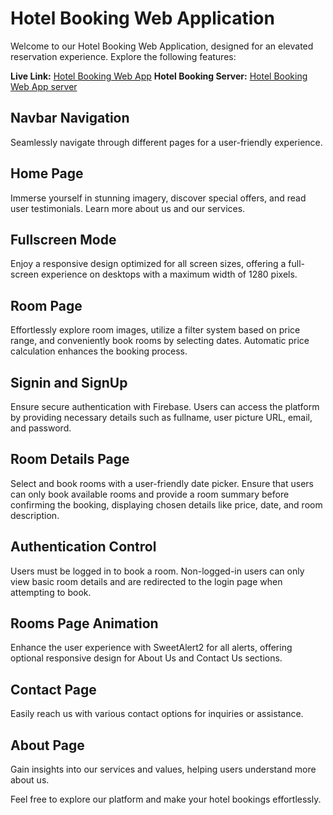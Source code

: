 # Hotel Booking Web Application

Welcome to our Hotel Booking Web Application, designed for an elevated reservation experience. Explore the following features:

**Live Link:** [Hotel Booking Web App](https://venerable-conkies-4e8159.netlify.app/)
**Hotel Booking Server:** [Hotel Booking Web App server](https://github.com/developerbadsa/Hotel-Booking-App-Server.git)


## Navbar Navigation
Seamlessly navigate through different pages for a user-friendly experience.

## Home Page
Immerse yourself in stunning imagery, discover special offers, and read user testimonials. Learn more about us and our services.

## Fullscreen Mode
Enjoy a responsive design optimized for all screen sizes, offering a full-screen experience on desktops with a maximum width of 1280 pixels.

## Room Page
Effortlessly explore room images, utilize a filter system based on price range, and conveniently book rooms by selecting dates. Automatic price calculation enhances the booking process.

## Signin and SignUp
Ensure secure authentication with Firebase. Users can access the platform by providing necessary details such as fullname, user picture URL, email, and password.

## Room Details Page
Select and book rooms with a user-friendly date picker. Ensure that users can only book available rooms and provide a room summary before confirming the booking, displaying chosen details like price, date, and room description.

## Authentication Control
Users must be logged in to book a room. Non-logged-in users can only view basic room details and are redirected to the login page when attempting to book.

## Rooms Page Animation
Enhance the user experience with SweetAlert2 for all alerts, offering optional responsive design for About Us and Contact Us sections.

## Contact Page
Easily reach us with various contact options for inquiries or assistance.

## About Page
Gain insights into our services and values, helping users understand more about us.

Feel free to explore our platform and make your hotel bookings effortlessly.



